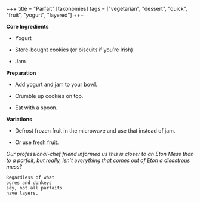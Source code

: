 +++
title = "Parfait"
[taxonomies]
tags = ["vegetarian", "dessert", "quick", "fruit", "yogurt", "layered"]
+++

**Core Ingredients**
- Yogurt

- Store-bought cookies (or biscuits if you’re Irish)

- Jam

**Preparation**
- Add yogurt and jam to your bowl.

- Crumble up cookies on top.

- Eat with a spoon.

**Variations**
- Defrost frozen fruit in the microwave and use that instead of jam.

- Or use fresh fruit.

_Our professional-chef friend informed us this is closer to an Eton Mess than to a
parfait, but really, isn’t everything that comes out of Eton a disastrous mess?_

```
Regardless of what
ogres and donkeys
say, not all parfaits
have layers.
```